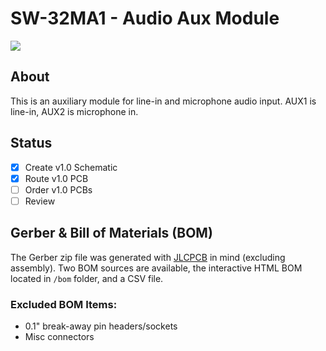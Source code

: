 # SW-32MA1 - Audio Aux Module
<img align="center" src="../../../doc/images/SW-32MA1.png">

## About
This is an auxiliary module for line-in and microphone audio input. AUX1 is line-in, AUX2 is microphone in.

## Status
- [x] Create v1.0 Schematic
- [x] Route v1.0 PCB
- [ ] Order v1.0 PCBs
- [ ] Review 

## Gerber & Bill of Materials (BOM)
The Gerber zip file was generated with [JLCPCB](https://jlcpcb.com/) in mind (excluding assembly).
Two BOM sources are available, the interactive HTML BOM located in `/bom` folder, and a CSV file.

### Excluded BOM Items:
- 0.1" break-away pin headers/sockets
- Misc connectors